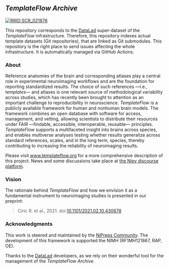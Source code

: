 ## *TemplateFlow Archive*

[![RRID:SCR_021876](https://img.shields.io/badge/RRID-SCR__021876-blue)](https://scicrunch.org/resources/Any/record/nlx_144509-1/SCR_021876/resolver?q=templateflow&l=templateflow)

This repository corresponds to the [DataLad](https://datalad.org) super-dataset of the *TemplateFlow* infrastructure.
Therefore, this repository indexes actual template datasets (Git repositories), that are linked as Git submodules.
This repository is the right place to send issues affecting the whole infrastructure. It is automatically managed via GitHub Actions.

### About
Reference anatomies of the brain and corresponding atlases play a central role in experimental neuroimaging workflows and are the foundation for reporting standardized results.
The choice of such references —i.e., *templates*— and atlases is one relevant source of methodological variability across studies, which has recently been brought to attention as an important challenge to reproducibility in neuroscience.
*TemplateFlow* is a publicly available framework for human and nonhuman brain models.
The framework combines an open database with software for access, management, and vetting, allowing scientists to distribute their resources under FAIR —findable, accessible, interoperable, reusable— principles.
*TemplateFlow* supports a multifaceted insight into brains across species, and enables multiverse analyses testing whether results generalize across standard references, scales, and in the long term, species, thereby contributing to increasing the reliability of neuroimaging results.

Please visit www.templateflow.org for a more comprehensive description of this project. News and some discussions take place at [the Nipy discourse platform](https://nipy.discourse.group/c/nipreps/9).

### Vision
The rationale behind *TemplateFlow* and how we envision it as a fundamental instrument to neuroimaging studies is presented in our preprint:

> Ciric R. et al., 2021. doi:[10.1101/2021.02.10.430678](https://doi.org/10.1101/2021.02.10.430678)

### Acknowledgments

This work is steered and maintained by the [NiPreps Community](https://www.nipreps.org).
The development of this framework is supported the NIMH (RF1MH121867, RAP, OE).

Thanks to the [DataLad](https://datalad.org) developers, as we rely on their wonderful tool for the management of the *TemplateFlow Archive*.
